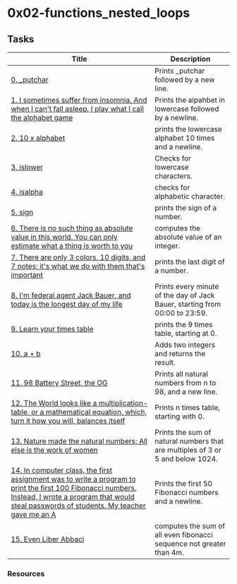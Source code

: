 # 0x02-functions_nested_loops

## Tasks

Title | Description
------ | ----------
[0. _putchar](./0-putchar.c) | Prints _putchar followed by a new line.
[1. I sometimes suffer from insomnia. And when I can't fall asleep, I play what I call the alphabet game](./1-alphabet.c) | Prints the alpahbet in lowercase followed by a newline.
[2. 10 x alphabet](./2-print_alphabet_x10.c) |  prints the lowercase alphabet 10 times and a newline.
[3. islower](./3-islower.c) | Checks for lowercase characters.
[4. isalpha](./4-isalpha.c) | checks for alphabetic character.
[5. sign](./5-sign.c) | prints the sign of a number.
[6. There is no such thing as absolute value in this world. You can only estimate what a thing is worth to you](./6-abs.c) | computes the absolute value of an integer.
[7. There are only 3 colors, 10 digits, and 7 notes; it's what we do with them that's important](./7-print_last_digit.c) | prints the last digit of a number.
[8. I'm federal agent Jack Bauer, and today is the longest day of my life](./8-24_hours.c) | Prints every minute of the day of Jack Bauer, starting from 00:00 to 23:59.
[9. Learn your times table](./9-times_table.c) | prints the 9 times table, starting at 0.
[10. a + b](./10-add.c) | Adds two integers and returns the result.
[11. 98 Battery Street, the OG](./11-print_to_98.c) | Prints all natural numbers from n to 98, and a new line.
[12. The World looks like a multiplication-table, or a mathematical equation, which, turn it how you will, balances itself](./100-times_table.c) | Prints n times table, starting with 0.
[13. Nature made the natural numbers; All else is the work of women](./101-natural.c) | Prints the sum of natural numbers that are multiples of 3 or 5 and below 1024.
[14. In computer class, the first assignment was to write a program to print the first 100 Fibonacci numbers. Instead, I wrote a program that would steal passwords of students. My teacher gave me an A](./102-fibonacci.c) | Prints the first 50 Fibonacci numbers and a newline.
[15. Even Liber Abbaci](./103-fibonacci.c) | computes the sum of all even fibonacci sequence not greater than 4m.

### Resources
